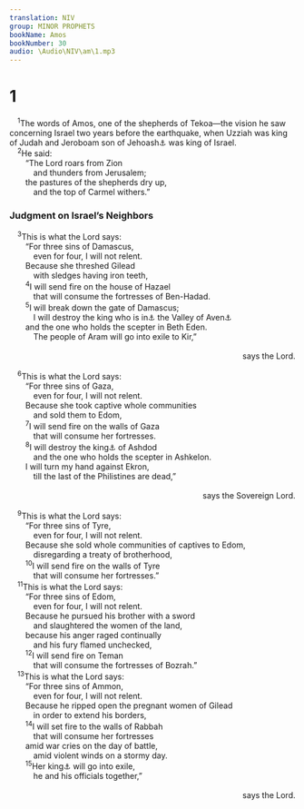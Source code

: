 ```yaml
---
translation: NIV
group: MINOR PROPHETS
bookName: Amos 
bookNumber: 30
audio: \Audio\NIV\am\1.mp3
---
```


<div class="title"><h1>1</h1></div>
<span class="verse am_1_1"> <sup>1</sup>The words of Amos, one of the shepherds of Tekoa—the vision he saw concerning Israel two years before the earthquake, when Uzziah was king of Judah and Jeroboam son of Jehoash<a data-toggle="tooltip" data-placement="bottom" title="Hebrew Joash, a variant of Jehoash">⚓</a> was king of Israel. <br/></span>
<span class="verse am_1_2"> <sup>2</sup>He said: <br/>  “The Lord roars from Zion <br/>   and thunders from Jerusalem; <br/>  the pastures of the shepherds dry up, <br/>   and the top of Carmel withers.” <br/></span>
<div class="title"><h3>Judgment on Israel’s Neighbors </h3></div>
<span class="verse am_1_3"> <sup>3</sup>This is what the Lord says: <br/>  “For three sins of Damascus, <br/>   even for four, I will not relent. <br/>  Because she threshed Gilead <br/>   with sledges having iron teeth, <br/></span>
<span class="verse am_1_4">  <sup>4</sup>I will send fire on the house of Hazael <br/>   that will consume the fortresses of Ben-Hadad. <br/></span>
<span class="verse am_1_5">  <sup>5</sup>I will break down the gate of Damascus; <br/>   I will destroy the king who is in<a data-toggle="tooltip" data-placement="bottom" title="Or the inhabitants of">⚓</a> the Valley of Aven<a data-toggle="tooltip" data-placement="bottom" title="means wickedness .">⚓</a><br/>  and the one who holds the scepter in Beth Eden. <br/>   The people of Aram will go into exile to Kir,” <br/> <aside style="text-align:right;">says the Lord. </aside><br/></span>
<span class="verse am_1_6"> <sup>6</sup>This is what the Lord says: <br/>  “For three sins of Gaza, <br/>   even for four, I will not relent. <br/>  Because she took captive whole communities <br/>   and sold them to Edom, <br/></span>
<span class="verse am_1_7">  <sup>7</sup>I will send fire on the walls of Gaza <br/>   that will consume her fortresses. <br/></span>
<span class="verse am_1_8">  <sup>8</sup>I will destroy the king<a data-toggle="tooltip" data-placement="bottom" title="Or inhabitants">⚓</a> of Ashdod <br/>   and the one who holds the scepter in Ashkelon. <br/>  I will turn my hand against Ekron, <br/>   till the last of the Philistines are dead,” <br/> <aside style="text-align:right;">says the Sovereign Lord. </aside><br/></span>
<span class="verse am_1_9"> <sup>9</sup>This is what the Lord says: <br/>  “For three sins of Tyre, <br/>   even for four, I will not relent. <br/>  Because she sold whole communities of captives to Edom, <br/>   disregarding a treaty of brotherhood, <br/></span>
<span class="verse am_1_10">  <sup>10</sup>I will send fire on the walls of Tyre <br/>   that will consume her fortresses.” <br/></span>
<span class="verse am_1_11"> <sup>11</sup>This is what the Lord says: <br/>  “For three sins of Edom, <br/>   even for four, I will not relent. <br/>  Because he pursued his brother with a sword <br/>   and slaughtered the women of the land, <br/>  because his anger raged continually <br/>   and his fury flamed unchecked, <br/></span>
<span class="verse am_1_12">  <sup>12</sup>I will send fire on Teman <br/>   that will consume the fortresses of Bozrah.” <br/></span>
<span class="verse am_1_13"> <sup>13</sup>This is what the Lord says: <br/>  “For three sins of Ammon, <br/>   even for four, I will not relent. <br/>  Because he ripped open the pregnant women of Gilead <br/>   in order to extend his borders, <br/></span>
<span class="verse am_1_14">  <sup>14</sup>I will set fire to the walls of Rabbah <br/>   that will consume her fortresses <br/>  amid war cries on the day of battle, <br/>   amid violent winds on a stormy day. <br/></span>
<span class="verse am_1_15">  <sup>15</sup>Her king<a data-toggle="tooltip" data-placement="bottom" title="Or / Molek">⚓</a> will go into exile, <br/>   he and his officials together,” <br/> <aside style="text-align:right;">says the Lord. </aside><br/></span>

